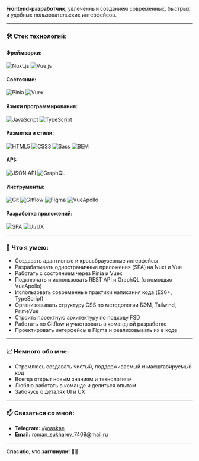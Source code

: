 **Frontend-разработчик**, увлеченный созданием современных, быстрых и удобных пользовательских интерфейсов.

---

### 🛠️ Стек технологий:

#### **Фреймворки:**
![Nuxt.js](https://img.shields.io/badge/Nuxt.js-00DC82?style=for-the-badge&logo=nuxtdotjs&logoColor=white)
![Vue.js](https://img.shields.io/badge/Vue.js-35495E?style=for-the-badge&logo=vuedotjs&logoColor=4FC08D)

#### **Состояние:**
![Pinia](https://img.shields.io/badge/Pinia-FFD859?style=for-the-badge&logo=pinia&logoColor=black)
![Vuex](https://img.shields.io/badge/Vuex-35495E?style=for-the-badge&logo=vue.js&logoColor=white)

#### **Языки программирования:**
![JavaScript](https://img.shields.io/badge/JavaScript-F7DF1E?style=for-the-badge&logo=javascript&logoColor=black)
![TypeScript](https://img.shields.io/badge/TypeScript-3178C6?style=for-the-badge&logo=typescript&logoColor=white)

#### **Разметка и стили:**
![HTML5](https://img.shields.io/badge/HTML5-E34F26?style=for-the-badge&logo=html5&logoColor=white)
![CSS3](https://img.shields.io/badge/CSS3-1572B6?style=for-the-badge&logo=css3&logoColor=white)
![Sass](https://img.shields.io/badge/Sass-CC6699?style=for-the-badge&logo=sass&logoColor=white)
![BEM](https://img.shields.io/badge/BEM-000000?style=for-the-badge&logoColor=white)

#### **API:**
![JSON API](https://img.shields.io/badge/JSON_API-000000?style=for-the-badge&logo=json&logoColor=white)
![GraphQL](https://img.shields.io/badge/GraphQL-E10098?style=for-the-badge&logo=graphql&logoColor=white)

#### **Инструменты:**
![Git](https://img.shields.io/badge/Git-F05032?style=for-the-badge&logo=git&logoColor=white)
![Gitflow](https://img.shields.io/badge/Gitflow-2862E9?style=for-the-badge&logo=git&logoColor=white)
![Figma](https://img.shields.io/badge/Figma-F24E1E?style=for-the-badge&logo=figma&logoColor=white)
![VueApollo](https://img.shields.io/badge/VueApollo-42B883?style=for-the-badge&logo=apollographql&logoColor=white)

#### **Разработка приложений:**
![SPA](https://img.shields.io/badge/SPA-Single_Page_App-FF7A59?style=for-the-badge)
![UI/UX](https://img.shields.io/badge/UI%2FUX-Design-0A0A0A?style=for-the-badge&logoColor=white)


---

### 🚀 Что я умею:
- Создавать адаптивные и кроссбраузерные интерфейсы
- Разрабатывать одностраничные приложения (SPA) на Nuxt и Vue
- Работать с состоянием через Pinia и Vuex
- Подключать и использовать REST API и GraphQL (с помощью VueApollo)
- Использовать современные практики написания кода (ES6+, TypeScript)
- Организовывать структуру CSS по методологии БЭМ, Tailwind, PrimeVue
- Строить проектную архитектуру по подходу FSD
- Работать по Gitflow и участвовать в командной разработке
- Проектировать интерфейсы в Figma и реализовывать их в коде

---

### 📈 Немного обо мне:
- Стремлюсь создавать чистый, поддерживаемый и масштабируемый код
- Всегда открыт новым знаниям и технологиям
- Люблю работать в команде и делиться опытом
- Забочусь о деталях UI и UX

---

### 📫 Связаться со мной:
- **Telegram:** [@oaskae](https://t.me/oaskae)
- **Email:** roman_sukharev_7409@mail.ru

---

**Спасибо, что заглянули!** 👨‍💻
